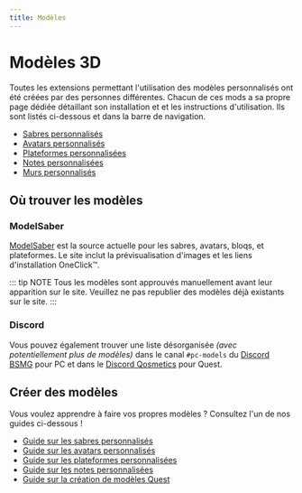 ```yaml
---
title: Modèles
---
```


# Modèles 3D
Toutes les extensions permettant l'utilisation des modèles personnalisés ont été créées par des personnes différentes. Chacun de ces mods a sa propre page dédiée détaillant son installation et et les instructions d'utilisation. Ils sont listés ci-dessous et dans la barre de navigation.

* [Sabres personnalisés](./custom-sabers.md)
* [Avatars personnalisés](./custom-avatars.md)
* [Plateformes personnalisées](./custom-platforms.md)
* [Notes personnalisées](./custom-notes.md)
* [Murs personnalisés](./custom-walls.md)

## Où trouver les modèles
### ModelSaber
[ModelSaber](https://modelsaber.com/) est la source actuelle pour les sabres, avatars, bloqs, et plateformes. Le site inclut la prévisualisation d'images et les liens d'installation OneClick&trade;.

::: tip NOTE Tous les modèles sont approuvés manuellement avant leur apparition sur le site. Veuillez ne pas republier des modèles déjà existants sur le site. :::

### Discord
Vous pouvez également trouver une liste désorganisée _(avec potentiellement plus de modèles)_ dans le canal `#pc-models` du [Discord BSMG](https://discord.gg/beatsabermods) pour PC et dans le [Discord Qosmetics](https://discord.gg/qosmetics) pour Quest.

## Créer des modèles
Vous voulez apprendre à faire vos propres modèles ? Consultez l'un de nos guides ci-dessous !
* [Guide sur les sabres personnalisés](./sabers-guide.md)
* [Guide sur les avatars personnalisés](./avatars-guide.md)
* [Guide sur les plateformes personnalisées](./platforms-guide.md)
* [Guide sur les notes personnalisées](./notes-guide.md)
* [Guide sur la création de modèles Quest](https://github.com/RedBrumbler/Qosmetics/wiki)
